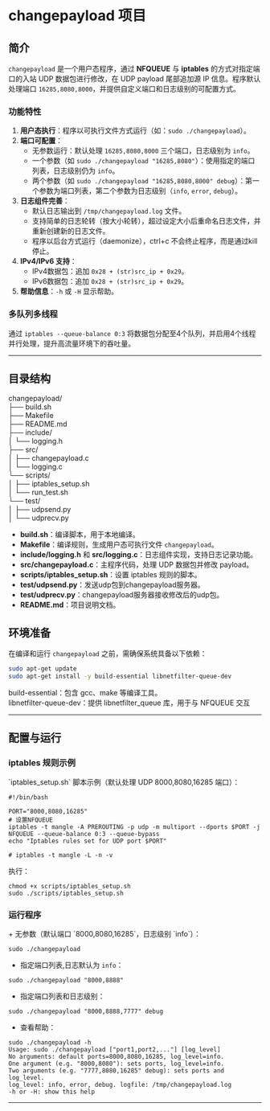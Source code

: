 # changepayload 项目

## 简介

`changepayload` 是一个用户态程序，通过 **NFQUEUE** 与 **iptables** 的方式对指定端口的入站 UDP 数据包进行修改，在 UDP payload 尾部追加源 IP 信息。程序默认处理端口 `16285,8080,8000`，并提供自定义端口和日志级别的可配置方式。

### 功能特性

1. **用户态执行**：程序以可执行文件方式运行（如：`sudo ./changepayload`）。
2. **端口可配置**：
   - 无参数运行：默认处理 `16285,8080,8000` 三个端口，日志级别为 `info`。
   - 一个参数（如 `sudo ./changepayload "16285,8080"`）：使用指定的端口列表，日志级别仍为 `info`。
   - 两个参数（如 `sudo ./changepayload "16285,8080,8000" debug`）：第一个参数为端口列表，第二个参数为日志级别（`info`, `error`, `debug`）。
3. **日志组件完善**：
   - 默认日志输出到 `/tmp/changepayload.log` 文件。
   - 支持简单的日志轮转（按大小轮转），超过设定大小后重命名日志文件，并重新创建新的日志文件。
   - 程序以后台方式运行（daemonize），ctrl+c 不会终止程序，而是通过kill停止。
4. **IPv4/IPv6 支持**：
   - IPv4数据包：追加 `0x28 + (str)src_ip + 0x29`。
   - IPv6数据包：追加 `0x28 + (str)src_ip + 0x29`。
5. **帮助信息**：`-h` 或 `-H` 显示帮助。

### 多队列多线程
通过 `iptables --queue-balance 0:3` 将数据包分配至4个队列，并启用4个线程并行处理，提升高流量环境下的吞吐量。

---

## 目录结构

changepayload/  
├── build.sh  
├── Makefile  
├── README.md  
├── include/  
│   └── logging.h  
├── src/  
│   ├── changepayload.c  
│   └── logging.c  
└── scripts/  
│   ├── iptables_setup.sh  
│   └── run_test.sh  
└── test/  
│   ├── udpsend.py  
│   └── udprecv.py 

- **build.sh**：编译脚本，用于本地编译。
- **Makefile**：编译规则，生成用户态可执行文件 `changepayload`。
- **include/logging.h** 和 **src/logging.c**：日志组件实现，支持日志记录功能。
- **src/changepayload.c**：主程序代码，处理 UDP 数据包并修改 payload。
- **scripts/iptables_setup.sh**：设置 iptables 规则的脚本。
- **test/udpsend.py**：发送udp包到changepayload服务器。
- **test/udprecv.py**：changepayload服务器接收修改后的udp包。
- **README.md**：项目说明文档。

## 环境准备

在编译和运行 `changepayload` 之前，需确保系统具备以下依赖：

```bash
sudo apt-get update
sudo apt-get install -y build-essential libnetfilter-queue-dev
```
build-essential：包含 gcc、make 等编译工具。  
libnetfilter-queue-dev：提供 libnetfilter_queue 库，用于与 NFQUEUE 交互

---

<h2 id="501ce0f6">配置与运行</h2>
<h3 id="1e278cd1">iptables 规则示例</h3>
`iptables_setup.sh` 脚本示例（默认处理 UDP 8000,8080,16285 端口）：

```plain
#!/bin/bash

PORT="8000,8080,16285"
# 设置NFQUEUE
iptables -t mangle -A PREROUTING -p udp -m multiport --dports $PORT -j NFQUEUE --queue-balance 0:3 --queue-bypass
echo "Iptables rules set for UDP port $PORT"

# iptables -t mangle -L -n -v 
```

执行：

```plain
chmod +x scripts/iptables_setup.sh
sudo ./scripts/iptables_setup.sh
```

<h3 id="a2a5fee6">运行程序</h3>
+ 无参数（默认端口 `8000,8080,16285`，日志级别 `info`）：

```plain
sudo ./changepayload
```

+ 指定端口列表,日志默认为 `info`：

```plain
sudo ./changepayload "8000,8888"
```

+ 指定端口列表和日志级别：

```plain
sudo ./changepayload "8000,8888,7777" debug
```

+ 查看帮助：

```plain
sudo ./changepayload -h
Usage: sudo ./changepayload ["port1,port2,..."] [log_level]
No arguments: default ports=8000,8080,16285, log_level=info.
One argument (e.g. "8000,8080"): sets ports, log_level=info.
Two arguments (e.g. "7777,8080,16285" debug): sets ports and log_level.
log_level: info, error, debug. logfile: /tmp/changepayload.log
-h or -H: show this help
```

---